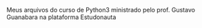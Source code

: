 Meus arquivos do curso de Python3 ministrado pelo prof. Gustavo Guanabara na plataforma Estudonauta 
